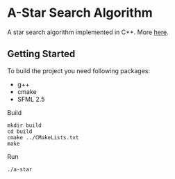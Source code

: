 # A-Star Search Algorithm

A star search algorithm implemented in C++. More [here](https://en.wikipedia.org/wiki/A*_search_algorithm).

## Getting Started

To build the project you need following packages:
- g++
- cmake
- SFML 2.5

Build
```console
mkdir build
cd build
cmake ../CMakeLists.txt
make
```
Run
```console
./a-star
```